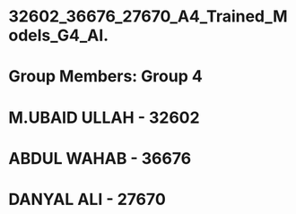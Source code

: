 # 32602_36676_27670_A4_Trained_Models_G4_AI.

# Group Members: Group 4

# M.UBAID ULLAH - 32602
# ABDUL WAHAB   - 36676
# DANYAL ALI    - 27670

